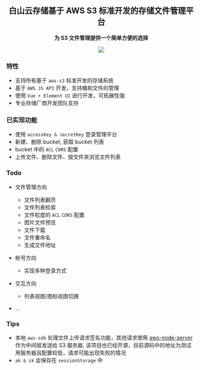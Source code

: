<h2 align="center">白山云存储基于 AWS S3 标准开发的存储文件管理平台</h2>
<p align="center"><b>为 S3 文件管理提供一个简单方便的选择</b></p>

<div align="center">

![](https://ss.bscstorage.com/front-end-resource/WX20181106-164439.png)

</div>

### 特性

- 支持所有基于 `aws-s3` 标准开发的存储系统
- 基于 `AWS JS API` 开发，支持桶和文件的管理
- 使用 `Vue + Element UI` 进行开发，可拓展性强
- 专业存储厂商开发团队支持

### 已实现功能

- 使用 `accessKey & secretKey` 登录管理平台
- 新建、删除 bucket, 获取 bucket 列表
- bucket 中的 `ACL` `CORS` 配置
- 上传文件、删除文件、按文件夹浏览文件列表

### Todo

- 文件管理方向
  - 文件列表翻页
  - 文件列表检索
  - 文件粒度的 `ACL` `CORS` 配置
  - 图片文件预览
  - 文件下载
  - 文件重命名
  - 生成文件地址

- 帐号方向
  - 实现多种登录方式

- 交互方向
  - 列表视图/图标视图切换

- ...

### Tips

- 本地 `aws-sdk` 处理文件上传请求签名功能，其他请求使用 [aws-node-server](https://github.com/bsc-s2/aws-s3-node-server) 作为中间层发送给 S3 服务器, 该项目也已经开源，目前源码中的地址为测试用服务器且配置较低，请求可能出现失败的情况
- `ak & sk` 会保存在 `sessionStorage` 中
